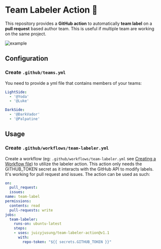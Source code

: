 # Team Labeler Action 👥

This repository provides a **GitHub action** to automatically **team label** on a **pull request** based author team.
This is useful if multiple team are working on the same project.

![example](./assets/example.png)

## Configuration

### Create `.github/teams.yml`

You need to provide a yml file that contains members of your teams:

```yaml
LightSide:
  - '@Yoda'
  - '@Luke'

DarkSide:
  - '@DarkVador'
  - '@Palpatine'
```

## Usage

### Create `.github/workflows/team-labeler.yml`

Create a workflow (eg: `.github/workflows/team-labeler.yml` see [Creating a Workflow file](https://help.github.com/en/articles/configuring-a-workflow#creating-a-workflow-file)) to utilize the labeler action.
This action only needs the GITHUB_TOKEN secret as it interacts with the GitHub API to modify labels. It's working for pull request and issues. The action can be used as such:

```yaml
on:
  pull_request:
  issues:
name: team-label
permissions:
  contents: read
  pull-requests: write
jobs:
  team-labeler:
    runs-on: ubuntu-latest
    steps:
    - uses: juicyjusung/team-labeler-action@v1.1
      with:
        repo-token: "${{ secrets.GITHUB_TOKEN }}"
```

